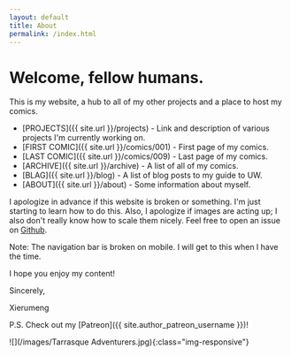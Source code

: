 ```yaml
---
layout: default
title: About
permalink: /index.html
---
```

# Welcome, fellow humans.

This is my website, a hub to all of my other projects and a place to host my comics.

* [PROJECTS]({{ site.url }}/projects) - Link and description of various projects I'm currently working on.
* [FIRST COMIC]({{ site.url }}/comics/001) - First page of my comics.
* [LAST COMIC]({{ site.url }}/comics/009) - Last page of my comics.
* [ARCHIVE]({{ site.url }}/archive) - A list of all of my comics.
* [BLAG]({{ site.url }}/blog) - A list of blog posts to my guide to UW.
* [ABOUT]({{ site.url }}/about) - Some information about myself.

I apologize in advance if this website is broken or something. I'm just starting to learn how to do this.
Also, I apologize if images are acting up; I also don't really know how to scale them nicely.
Feel free to open an issue on [Github](https://github.com/Xierumeng/Xierumeng.github.io).

Note: The navigation bar is broken on mobile. I will get to this when I have the time.

I hope you enjoy my content!

Sincerely,

Xierumeng

P.S. Check out my [Patreon]({{ site.author_patreon_username }})!

![](/images/Tarrasque Adventurers.jpg){:class="img-responsive"}
